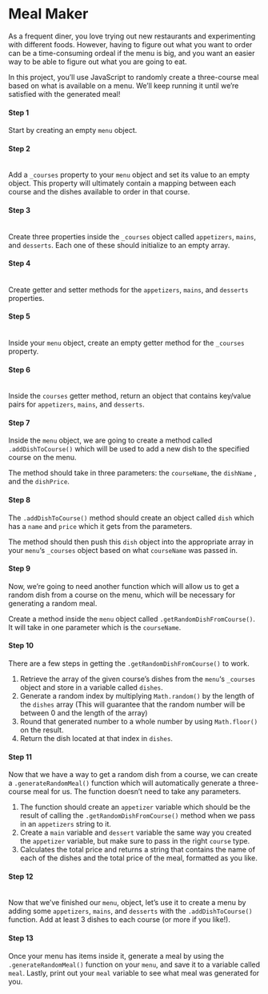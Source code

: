 # Meal Maker

As a frequent diner, you love trying out new restaurants and experimenting with different foods. However, having to figure out what you want to order can be a time-consuming ordeal if the menu is big, and you want an easier way to be able to figure out what you are going to eat.

In this project, you’ll use JavaScript to randomly create a three-course meal based on what is available on a menu. We’ll keep running it until we’re satisfied with the generated meal!

#### Step 1

Start by creating an empty `menu` object.

#### Step 2

\
Add a `_courses` property to your `menu` object and set its value to an empty object. This property will ultimately contain a mapping between each course and the dishes available to order in that course.

#### Step 3

\
Create three properties inside the `_courses` object called `appetizers`, `mains`, and `desserts`. Each one of these should initialize to an empty array.

#### Step 4

\
Create getter and setter methods for the `appetizers`, `mains`, and `desserts` properties.

#### Step 5

\
Inside your `menu` object, create an empty getter method for the `_courses` property.

#### Step 6

\
Inside the `courses` getter method, return an object that contains key/value pairs for `appetizers`, `mains`, and `desserts`.

#### Step 7

Inside the `menu` object, we are going to create a method called `.addDishToCourse()` which will be used to add a new dish to the specified course on the menu.

The method should take in three parameters: the `courseName`, the `dishName` , and the `dishPrice`.

#### Step 8

The `.addDishToCourse()` method should create an object called `dish` which has a `name` and `price` which it gets from the parameters.

The method should then push this `dish` object into the appropriate array in your `menu`‘s `_courses` object based on what `courseName` was passed in.

#### Step 9

Now, we’re going to need another function which will allow us to get a random dish from a course on the menu, which will be necessary for generating a random meal.

Create a method inside the `menu` object called `.getRandomDishFromCourse()`. It will take in one parameter which is the `courseName`.

#### Step 10



There are a few steps in getting the `.getRandomDishFromCourse()` to work.

1. Retrieve the array of the given course’s dishes from the `menu`‘s `_courses` object and store in a variable called `dishes`.
2. Generate a random index by multiplying `Math.random()` by the length of the `dishes` array (This will guarantee that the random number will be between 0 and the length of the array)
3. Round that generated number to a whole number by using `Math.floor()` on the result.
4. Return the dish located at that index in `dishes`.

#### Step 11



Now that we have a way to get a random dish from a course, we can create a `.generateRandomMeal()` function which will automatically generate a three-course meal for us. The function doesn’t need to take any parameters.

1. The function should create an `appetizer` variable which should be the result of calling the `.getRandomDishFromCourse()` method when we pass in an `appetizers` string to it.
2. Create a `main` variable and `dessert` variable the same way you created the `appetizer` variable, but make sure to pass in the right `course` type.
3. Calculates the total price and returns a string that contains the name of each of the dishes and the total price of the meal, formatted as you like.

#### Step 12

\
Now that we’ve finished our `menu`, object, let’s use it to create a menu by adding some `appetizers`, `mains`, and `desserts` with the `.addDishToCourse()` function. Add at least 3 dishes to each course (or more if you like!).

#### Step 13

Once your menu has items inside it, generate a meal by using the `.generateRandomMeal()` function on your `menu`, and save it to a variable called `meal`. Lastly, print out your `meal` variable to see what meal was generated for you.



####

